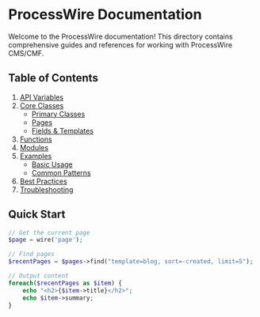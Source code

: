 # ProcessWire Documentation

Welcome to the ProcessWire documentation! This directory contains comprehensive guides and references for working with ProcessWire CMS/CMF.

## Table of Contents

1. [API Variables](./api-variables.md)
2. [Core Classes](./core-classes/README.md)
   - [Primary Classes](./core-classes/primary.md)
   - [Pages](./core-classes/pages.md)
   - [Fields & Templates](./core-classes/fields-templates.md)
3. [Functions](./functions.md)
4. [Modules](./modules.md)
5. [Examples](./examples/README.md)
   - [Basic Usage](./examples/basic-usage.md)
   - [Common Patterns](./examples/common-patterns.md)
6. [Best Practices](./best-practices.md)
7. [Troubleshooting](./troubleshooting.md)

## Quick Start

```php
// Get the current page
$page = wire('page');

// Find pages
$recentPages = $pages->find("template=blog, sort=-created, limit=5");

// Output content
foreach($recentPages as $item) {
    echo "<h2>{$item->title}</h2>";
    echo $item->summary;
}
```
